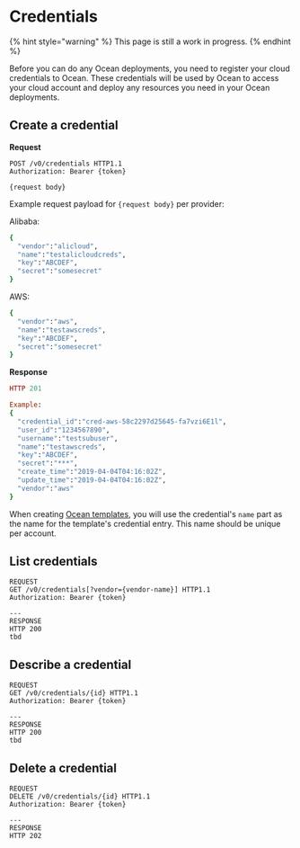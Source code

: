 # Credentials

{% hint style="warning" %}
This page is still a work in progress.
{% endhint %}

Before you can do any Ocean deployments, you need to register your cloud credentials to Ocean. These credentials will be used by Ocean to access your cloud account and deploy any resources you need in your Ocean deployments.

## Create a credential

**Request**

```http
POST /v0/credentials HTTP1.1
Authorization: Bearer {token}

{request body}
```

Example request payload for `{request body}` per provider:

Alibaba:

```ruby
{
  "vendor":"alicloud",
  "name":"testalicloudcreds",
  "key":"ABCDEF",
  "secret":"somesecret"
}
```

AWS:

```ruby
{
  "vendor":"aws",
  "name":"testawscreds",
  "key":"ABCDEF",
  "secret":"somesecret"
}
```

**Response**

```ruby
HTTP 201

Example:
{
  "credential_id":"cred-aws-58c2297d25645-fa7vzi6E1l",
  "user_id":"1234567890",
  "username":"testsubuser",
  "name":"testawscreds",
  "key":"ABCDEF",
  "secret":"***",
  "create_time":"2019-04-04T04:16:02Z",
  "update_time":"2019-04-04T04:16:02Z",
  "vendor":"aws"
}
```

When creating [Ocean templates](https://docs.mobingi.com/v/ocean-en/reference-2018-07-02), you will use the credential's `name` part as the name for the template's credential entry. This name should be unique per account.

## List credentials

```http
REQUEST
GET /v0/credentials[?vendor={vendor-name}] HTTP1.1
Authorization: Bearer {token}

---
RESPONSE
HTTP 200
tbd
```

## Describe a credential

```http
REQUEST
GET /v0/credentials/{id} HTTP1.1
Authorization: Bearer {token}

---
RESPONSE
HTTP 200
tbd
```

## Delete a credential

```text
REQUEST
DELETE /v0/credentials/{id} HTTP1.1
Authorization: Bearer {token}

---
RESPONSE
HTTP 202
```

